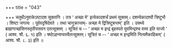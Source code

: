 +++
title = "043"

+++
चतुर्थेऽनुवाकेऽष्टादश सूक्तानि । तत्र  ‘ अच्छा मे' इत्येकादशर्चं प्रथमं सूक्तम्। दशम्येकादश्यौ त्रिष्टुभौ । शिष्टा जगत्यः । पूर्ववदृषिदेवते । तथा चानुक्रान्तम्- अच्छा मे द्वित्रिष्टुबन्तम्' इति । उक्थ्ये ब्राह्मणाच्छंसिनस्तृतीयसवन एतत्सूक्तम् । सूत्रितं च -- ‘ अच्छा म इन्द्रं बृहस्पते युवमिन्द्रश्च वस्व इति याज्ये ' ( आश्व. श्रौ. ६. १) इति । षष्ठेऽहन्यप्यस्यैतत्सूक्तम्। सूत्रितं च -- ‘ अच्छा म इन्द्रमिति नित्यमैकाहिकम्' ( आश्व. श्रौ. ८. ३) इति ॥